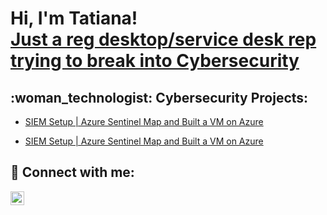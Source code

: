 <h1>Hi, I'm Tatiana! <br/><a href="https://www.linkedin.com/in/tatianaluvmorillo/">Just a reg desktop/service desk rep trying to break into Cybersecurity</a>

<h2> :woman_technologist: Cybersecurity Projects:</h2>

- [SIEM Setup | Azure Sentinel Map and Built a VM on Azure](https://github.com/TatianaLuv/ActiveDirectoryLab)

- [SIEM Setup | Azure Sentinel Map and Built a VM on Azure](https://github.com/TatianaLuv/ActiveDirectoryLab)

<h2> 🤳 Connect with me:</h2>

[<img align="left" alt="JoshMa | LinkedIn" width="22px" src="https://cdn.jsdelivr.net/npm/simple-icons@v3/icons/linkedin.svg" />][linkedin]

[linkedin]: https://linkedin.com/in/tatianaluvmorillo/

<!--
**tatianaluv/tatianaluv** is a ✨ _special_ ✨ repository because its `README.md` (this file) appears on your GitHub profile.

Here are some ideas to get you started:

- 🔭 I’m currently working on ...
- 🌱 I’m currently learning ...
- 👯 I’m looking to collaborate on ...
- 🤔 I’m looking for help with ...
- 💬 Ask me about ...
- 📫 How to reach me: ...
- 😄 Pronouns: ...
- ⚡ Fun fact: ...
-->
